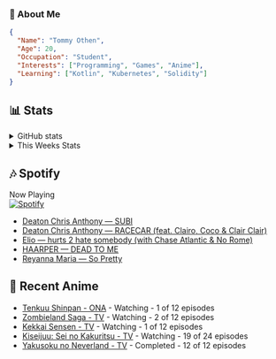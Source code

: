 ### 👋 About Me
```json
{
  "Name": "Tommy Othen",
  "Age": 20,
  "Occupation": "Student",
  "Interests": ["Programming", "Games", "Anime"],
  "Learning": ["Kotlin", "Kubernetes", "Solidity"]
}
```

## 📊 Stats
<details>
  <summary>GitHub stats</summary>
  <a href="https://github.com/anuraghazra/github-readme-stats">
    <img src="https://github-readme-stats.vercel.app/api?username=DaSushiAsian&show_icons=true&count_private=true&hide=prs,issues">
  </a>
</details>

<details>
  <summary>This Weeks Stats</summary>
  <a href="https://github.com/anuraghazra/github-readme-stats">
    <img src="https://github-readme-stats.vercel.app/api/wakatime?username=DaSushiAsian&cache_seconds=1800&custom_title=Top Languages">
  </a>
</details>

## 🎶 Spotify
Now Playing\
[![Spotify](https://novatorem-dasushiasian.vercel.app/api/spotify)](https://open.spotify.com/user/g90805640970)
<!-- LASTFM:START -->
* [Deaton Chris Anthony — SUBI](https://www.last.fm/music/Deaton+Chris+Anthony/_/SUBI)
* [Deaton Chris Anthony — RACECAR &lpar;feat. Clairo, Coco &amp; Clair Clair&rpar;](https://www.last.fm/music/Deaton+Chris+Anthony/_/RACECAR+&lpar;feat.+Clairo,+Coco+&amp;+Clair+Clair&rpar;)
* [Elio — hurts 2 hate somebody &lpar;with Chase Atlantic &amp; No Rome&rpar;](https://www.last.fm/music/Elio/_/hurts+2+hate+somebody+&lpar;with+Chase+Atlantic+&amp;+No+Rome&rpar;)
* [HAARPER — DEAD TO ME](https://www.last.fm/music/HAARPER/_/DEAD+TO+ME)
* [Reyanna Maria — So Pretty](https://www.last.fm/music/Reyanna+Maria/_/So+Pretty)<!-- LASTFM:END -->

## 🗻 Recent Anime
<!-- ANIME-LIST:START -->
* [Tenkuu Shinpan - ONA](https://myanimelist.net/anime/43690/Tenkuu_Shinpan) - Watching - 1 of 12 episodes
* [Zombieland Saga - TV](https://myanimelist.net/anime/37976/Zombieland_Saga) - Watching - 2 of 12 episodes
* [Kekkai Sensen - TV](https://myanimelist.net/anime/24439/Kekkai_Sensen) - Watching - 1 of 12 episodes
* [Kiseijuu: Sei no Kakuritsu - TV](https://myanimelist.net/anime/22535/Kiseijuu__Sei_no_Kakuritsu) - Watching - 19 of 24 episodes
* [Yakusoku no Neverland - TV](https://myanimelist.net/anime/37779/Yakusoku_no_Neverland) - Completed - 12 of 12 episodes<!-- ANIME-LIST:END -->
